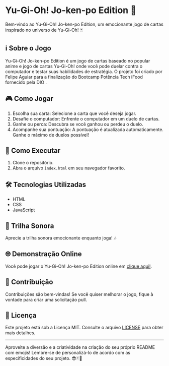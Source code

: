 # Yu-Gi-Oh! Jo-ken-po Edition 👾

Bem-vindo ao Yu-Gi-Oh! Jo-ken-po Edition, um emocionante jogo de cartas inspirado no universo de Yu-Gi-Oh! 🃏

## ℹ️ Sobre o Jogo

Yu-Gi-Oh! Jo-ken-po Edition é um jogo de cartas baseado no popular anime e jogo de cartas Yu-Gi-Oh! onde você pode duelar contra o computador e testar suas habilidades de estratégia. O projeto foi criado por Felipe Aguiar para a finalização do Bootcamp Potência Tech iFood fornecido pela DIO .

## 🎮 Como Jogar

1. Escolha sua carta: Selecione a carta que você deseja jogar.
2. Desafie o computador: Enfrente o computador em um duelo de cartas.
3. Ganhe ou perca: Descubra se você ganhou ou perdeu o duelo.
4. Acompanhe sua pontuação: A pontuação é atualizada automaticamente. Ganhe o máximo de duelos possível!

## 🚀 Como Executar

1. Clone o repositório.
2. Abra o arquivo `index.html` em seu navegador favorito.

## 🛠️ Tecnologias Utilizadas

- HTML
- CSS
- JavaScript

## 🎵 Trilha Sonora

Aprecie a trilha sonora emocionante enquanto joga! 🎶

## 🌐 Demonstração Online

Você pode jogar o Yu-Gi-Oh! Jo-ken-po Edition online em [clique aqui!](https://striderry.github.io/Yu-Gi-Oh/).

## 🤝 Contribuição

Contribuições são bem-vindas! Se você quiser melhorar o jogo, fique à vontade para criar uma solicitação pull.

## 📝 Licença

Este projeto está sob a Licença MIT. Consulte o arquivo [LICENSE](LICENSE) para obter mais detalhes.




---

Aproveite a diversão e a criatividade na criação do seu próprio README com emojis! Lembre-se de personalizá-lo de acordo com as especificidades do seu projeto. 😎🃏🎉

 
